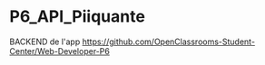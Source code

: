 # P6_API_Piiquante
BACKEND de l'app https://github.com/OpenClassrooms-Student-Center/Web-Developer-P6

